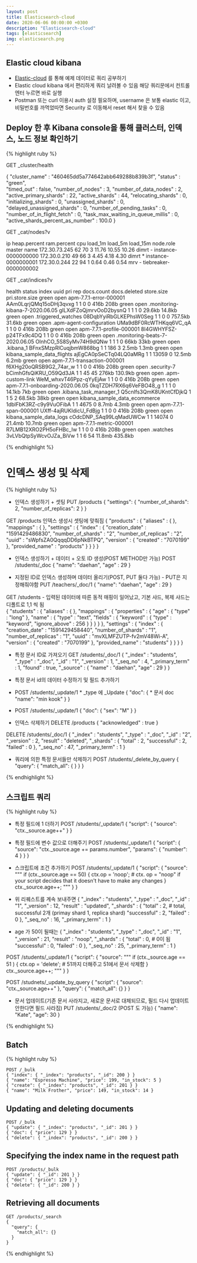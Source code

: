 ```yaml
---
layout: post
title: Elasticsearch-cloud
date: 2020-06-06 00:00:00 +0300
description: "Elasticsearch-cloud"
tags: [elasticsearch]
img: elasticsearch.png
---
```


## Elastic cloud kibana
* [Elastic-cloud][Elastic-cloud] 를 통해 예제 데이터로 쿼리 공부하기
* Elastic cloud kibana 에서 편리하게 쿼리 날려볼 수 있음 해당 쿼리문에서 컨트롤 엔터 누르면 바로 실행
* Postman 또는 curl 이용시 auth 설정 필요하며, username 은 보통 elastic 이고, 비밀번호를 까먹었따면 Security 로 이동해서 reset 해서 찾을 수 있음

## Deploy 한 후 Kibana console을 통해 클러스터, 인덱스, 노드 정보 확인하기

{% highlight ruby %}

GET _cluster/health

{
  "cluster_name" : "460465dd5a774642abb649288b839b3f",
  "status" : "green",    
  "timed_out" : false,
  "number_of_nodes" : 3,
  "number_of_data_nodes" : 2,
  "active_primary_shards" : 22,
  "active_shards" : 44,
  "relocating_shards" : 0,
  "initializing_shards" : 0,
  "unassigned_shards" : 0,
  "delayed_unassigned_shards" : 0,
  "number_of_pending_tasks" : 0,
  "number_of_in_flight_fetch" : 0,
  "task_max_waiting_in_queue_millis" : 0,
  "active_shards_percent_as_number" : 100.0
}

GET _cat/nodes?v

ip            heap.percent ram.percent cpu load_1m load_5m load_15m node.role master name
172.30.73.245           62          70   3   11.76   10.55    10.26 dimrt     -      instance-0000000000
172.30.0.210            49          66   3    4.45    4.18     4.30 dimrt     *      instance-0000000001
172.30.0.244            22          94   1    0.64    0.46     0.54 mrv       -      tiebreaker-0000000002



GET _cat/indices?v

health status index                           uuid                   pri rep docs.count docs.deleted store.size pri.store.size
green  open   apm-7.7.1-error-000001          AAm0LqrjQMq15oDHj3qvxg   1   1          0            0       416b           208b
green  open   .monitoring-kibana-7-2020.06.05 gILXdFZoQjmrvOoD2bysnQ   1   1          1            0     29.6kb         14.8kb
green  open   .triggered_watches              08DqbYyiRbGLKEPhsW0Seg   1   1          0            0    757.5kb         31.6kb
green  open   .apm-agent-configuration        UMa9dBF0RcWTHKqq6VC_qA   1   1          0            0       416b           208b
green  open   apm-7.7.1-profile-000001        8I4GWHYFSZ-p24TFx9c4DQ   1   1          0            0       416b           208b
green  open   .monitoring-beats-7-2020.06.05  OlnhCO_5S8SyMv74H9dQNw   1   1          1            0       66kb           33kb
green  open   .kibana_1                       BFnxSMzpRlCuqjbmW868bg   1   1        186            3      2.5mb          1.3mb
green  open   kibana_sample_data_flights      ajEgCA0pSeCTq04LQ0aMRg   1   1      13059            0     12.5mb          6.2mb
green  open   apm-7.7.1-transaction-000001    f6XHg20oQRSB9G2_74ar_w   1   1          0            0       416b           208b
green  open   .security-7                     bCimhGfsQiKRU_O59Qd3JA   1   1         45           45      276kb        130.9kb
green  open   .apm-custom-link                WeM_whxvT46Ppz-qYyEjAw   1   1          0            0       416b           208b
green  open   apm-7.7.1-onboarding-2020.06.05 0kqTZDH7RX6q6VeFBO48_g   1   1          1            0     14.1kb            7kb
green  open   .kibana_task_manager_1          Q5cnIfs3QmK8UKntCfDjkQ   1   1          5            2     68.5kb           38kb
green  open   kibana_sample_data_ecommerce    1dblFbK3RZ-c9y9VuOFibA   1   1       4675            0      8.7mb          4.3mb
green  open   apm-7.7.1-span-000001           UXff-4ajRUKIdicU_FdBjg   1   1          0            0       416b           208b
green  open   kibana_sample_data_logs         cOdcDNP_SAq99LqMadUWCw   1   1      14074            0     21.4mb         10.7mb
green  open   apm-7.7.1-metric-000001         R7LMB12XRO2PH5oFHBc_Iw   1   1          0            0       416b           208b
green  open   .watches                        3vLVbQtpSyWcvOJZa_BiVw   1   1          6           54     11.8mb        435.8kb


{% endhighlight %}

# 인덱스 생성 및 삭제

{% highlight ruby %}

* 인덱스 생성하기 + 셋팅
PUT /products
{
  "settings": {
    "number_of_shards": 2,
    "number_of_replicas": 2
  }
}

GET /products     인덱스 생성시 셋팅에 맞춰짐
{
  "products" : {
    "aliases" : { },
    "mappings" : { },
    "settings" : {
      "index" : {
        "creation_date" : "1591429486830",
        "number_of_shards" : "2",
        "number_of_replicas" : "2",
        "uuid" : "sWpfsZA0QqqqDD6pNkBTPQ",
        "version" : {
          "created" : "7070199"
        },
        "provided_name" : "products"
      }
    }
  }
}


* 인덱스 생성하기 + 데이터 + 오토 ID 생성(POST METHOD만 가능)
POST /students/_doc
{
  "name": "daehan",
  "age" : 29
}


* 지정된 ID로 인덱스 생성하며 데이터 올리기(POST, PUT 둘다 가능) - PUT은 지정해줘야함
PUT /teachers/_doc/1
{
  "name": "daehan",
  "age" : 29
}


GET /students           - 입력된 데이터에 따른 동적 매핑이 일어났고, 기본 샤드, 복제 샤드는 디폴트로 1,1 씩 됨  
{
  "students" : {
    "aliases" : { },
    "mappings" : {
      "properties" : {
        "age" : {
          "type" : "long"
        },
        "name" : {
          "type" : "text",
          "fields" : {
            "keyword" : {
              "type" : "keyword",
              "ignore_above" : 256
            }
          }
        }
      }
    },
    "settings" : {
      "index" : {
        "creation_date" : "1591429458440",
        "number_of_shards" : "1",
        "number_of_replicas" : "1",
        "uuid" : "mvXLMFZUTP-fv2mV48Wi-A",
        "version" : {
          "created" : "7070199"
        },
        "provided_name" : "students"
      }
    }
  }
}

* 특정 문서 ID로 가져오기
GET /students/_doc/1
{
  "_index" : "students",
  "_type" : "_doc",
  "_id" : "1",
  "_version" : 1,
  "_seq_no" : 4,
  "_primary_term" : 1,
  "found" : true,
  "_source" : {
    "name" : "daehan",
    "age" : 29
  }
}

* 특정 문서 id의 데이터 수정하기 및 필드 추가하기
* POST /students/_update/1        * _type 에 _Update
{
  "doc": {                         * 문서 doc
    "name": "min kook"
  }
}

*  POST /students/_update/1
{
  "doc": {
    "sex": "M"
  }
}


* 인덱스 삭제하기
DELETE /products
{
  "acknowledged" : true
}

DELETE /students/_doc/1
{
  "_index" : "students",
  "_type" : "_doc",
  "_id" : "2",
  "_version" : 2,
  "result" : "deleted",
  "_shards" : {
    "total" : 2,
    "successful" : 2,
    "failed" : 0
  },
  "_seq_no" : 47,
  "_primary_term" : 1
}


* 쿼리에 의한 특정 문서들만 삭제하기
POST /students/_delete_by_query
{
  "query": {
    "match_all": { }
  }
}

{% endhighlight %}

## 스크립트 쿼리

{% highlight ruby %}

* 특정 필드에 1 더하기
POST /students/_update/1
{
  "script": {
    "source": "ctx._source.age++"
  }
}

* 특정 필드에 변수 값으로 더해주기
POST /students/_update/1
{
  "script": {
    "source": "ctx._source.age += params.number",
    "params": {
      "number": 4
    }
  }
}

* 스크립트에 조건 추가하기
POST /students/_update/1
{
  "script": {
    "source": 
    """
      if (ctx._source.age == 50) {
        ctx.op = 'noop';               # ctx. op = "noop" if your script decides that it doesn't have to make any changes
      }
      ctx._source.age++;
    """
  }
}

* 위 리퀘스트를 계속 보내주면 
{
  "_index" : "students",
  "_type" : "_doc",
  "_id" : "1",
  "_version" : 12,
  "result" : "updated",
  "_shards" : {
    "total" : 2,             # total, successful 2개 (primay shard 1, replica shard)
    "successful" : 2,
    "failed" : 0
  },
  "_seq_no" : 16,
  "_primary_term" : 1
}

* age 가 50이 될때는
{
  "_index" : "students",
  "_type" : "_doc",
  "_id" : "1",
  "_version" : 21,
  "result" : "noop",
  "_shards" : {
    "total" : 0,            # 0이 됨
    "successful" : 0,
    "failed" : 0
  },
  "_seq_no" : 25,
  "_primary_term" : 1
}

POST /students/_update/1
{
  "script": {
    "source": """
      if (ctx._source.age == 51 ) {
        ctx.op = 'delete';            # 51까지 더해주고 51에서 문서 삭제함
      }
      ctx._source.age++;
    """
  }
}

POST /studnets/_update_by_query
{
  "script": {
    "source": "ctx._source.age++"
  },
  "query": {
    "match_all": {}
  }
}


* 문서 업데이트(기존 문서 사라지고, 새로운 문서로 대체되므로, 필드 다시 업데이트 안한다면 필드 사라짐)
PUT /students/_doc/2   (POST 도 가능)
{
  "name": "Kate",
  "age": 30
}

{% endhighlight %}


## Batch

{% highlight ruby %}

```
POST /_bulk
{ "index": { "_index": "products", "_id": 200 } }
{ "name": "Espresso Machine", "price": 199, "in_stock": 5 }
{ "create": { "_index": "products", "_id": 201 } }
{ "name": "Milk Frother", "price": 149, "in_stock": 14 }
```

## Updating and deleting documents

```
POST /_bulk
{ "update": { "_index": "products", "_id": 201 } }
{ "doc": { "price": 129 } }
{ "delete": { "_index": "products", "_id": 200 } }
```

## Specifying the index name in the request path

```
POST /products/_bulk
{ "update": { "_id": 201 } }
{ "doc": { "price": 129 } }
{ "delete": { "_id": 200 } }
```

## Retrieving all documents

```
GET /products/_search
{
  "query": {
    "match_all": {}
  }
}
```

{% endhighlight %}



[Elastic-cloud]: https://www.elastic.co/kr/cloud/

